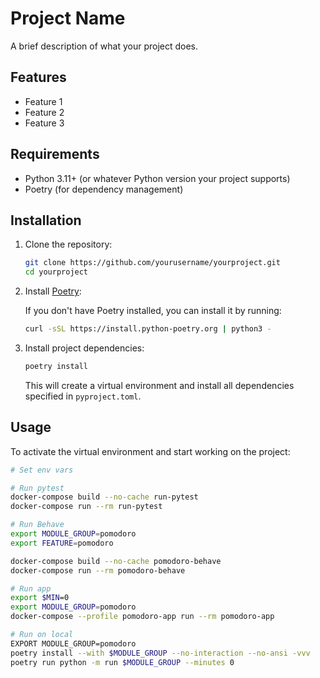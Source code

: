 # Project Name

A brief description of what your project does.

## Features

- Feature 1
- Feature 2
- Feature 3

## Requirements

- Python 3.11+ (or whatever Python version your project supports)
- Poetry (for dependency management)

## Installation

1. Clone the repository:

    ```bash
    git clone https://github.com/yourusername/yourproject.git
    cd yourproject
    ```

2. Install [Poetry](https://python-poetry.org/docs/#installation):

    If you don't have Poetry installed, you can install it by running:

    ```bash
    curl -sSL https://install.python-poetry.org | python3 -
    ```

3. Install project dependencies:

    ```bash
    poetry install
    ```

    This will create a virtual environment and install all dependencies specified in `pyproject.toml`.

## Usage

To activate the virtual environment and start working on the project:

```bash
# Set env vars

# Run pytest
docker-compose build --no-cache run-pytest 
docker-compose run --rm run-pytest 

# Run Behave
export MODULE_GROUP=pomodoro
export FEATURE=pomodoro

docker-compose build --no-cache pomodoro-behave
docker-compose run --rm pomodoro-behave

# Run app
export $MIN=0
export MODULE_GROUP=pomodoro
docker-compose --profile pomodoro-app run --rm pomodoro-app 

# Run on local
EXPORT MODULE_GROUP=pomodoro
poetry install --with $MODULE_GROUP --no-interaction --no-ansi -vvv
poetry run python -m run $MODULE_GROUP --minutes 0

